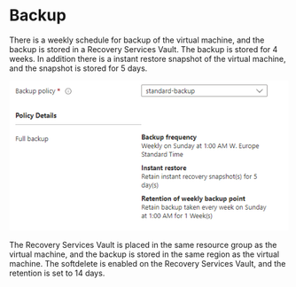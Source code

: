 # Backup

There is a weekly schedule for backup of the virtual machine, and the backup is stored in a Recovery Services Vault. The backup is stored for 4 weeks.
In addition there is a instant restore snapshot of the virtual machine, and the snapshot is stored for 5 days.

![Backup Policy](media/backup-policy.png "Backup policy")

The Recovery Services Vault is placed in the same resource group as the virtual machine, and the backup is stored in the same region as the virtual machine.
The softdelete is enabled on the Recovery Services Vault, and the retention is set to 14 days.
